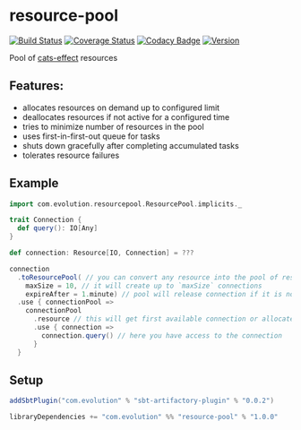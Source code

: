 # resource-pool
[![Build Status](https://github.com/evolution-gaming/resource-pool/workflows/CI/badge.svg)](https://github.com/evolution-gaming/resource-pool/actions?query=workflow%3ACI)
[![Coverage Status](https://coveralls.io/repos/github/evolution-gaming/resource-pool/badge.svg?branch=main)](https://coveralls.io/github/evolution-gaming/resource-pool?branch=main)
[![Codacy Badge](https://app.codacy.com/project/badge/Grade/879e88a4e6a94647848bc6b45788a9d7)](https://app.codacy.com/gh/evolution-gaming/resource-pool/dashboard?utm_source=gh&utm_medium=referral&utm_content=&utm_campaign=Badge_grade)
[![Version](https://img.shields.io/badge/version-click-blue)](https://evolution.jfrog.io/artifactory/api/search/latestVersion?g=com.evolution&a=resource-pool_2.13&repos=public)

Pool of [cats-effect](https://typelevel.org/cats-effect/) resources

## Features:
* allocates resources on demand up to configured limit
* deallocates resources if not active for a configured time
* tries to minimize number of resources in the pool
* uses first-in-first-out queue for tasks
* shuts down gracefully after completing accumulated tasks
* tolerates resource failures

## Example 

```scala
import com.evolution.resourcepool.ResourcePool.implicits._

trait Connection {
  def query(): IO[Any]
}

def connection: Resource[IO, Connection] = ???

connection
  .toResourcePool( // you can convert any resource into the pool of resources
    maxSize = 10, // it will create up to `maxSize` connections 
    expireAfter = 1.minute) // pool will release connection if it is not used for 1 minute
  .use { connectionPool =>
    connectionPool
      .resource // this will get first available connection or allocate one
      .use { connection =>
        connection.query() // here you have access to the connection
      }
  }

```

## Setup

```scala
addSbtPlugin("com.evolution" % "sbt-artifactory-plugin" % "0.0.2")

libraryDependencies += "com.evolution" %% "resource-pool" % "1.0.0"
```